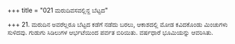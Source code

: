+++
title = "021 ಮರುದಿವಸವಲ್ಲಿನ್ದ ಬೆಟ್ಟದ"

+++
21. ಮರುದಿನ ಅವರೆಲ್ಲರೂ ಬೆಟ್ಟದ ಕಡೆಗೆ ನಡೆದು ಬರಲು, ಆಕಾಶದಲ್ಲಿ ಮೋಡ ಕವಿದಕೊಂಡು ಮಿಂಚುಗಳು ಸುಳಿದವು.   ಗುಡುಗು ಸಿಡಿಲುಗಳ ಆರ್ಭಟೆಯಿಂದ ಪರ್ವತ ಬಿರಿಯಿತು. ವರ್ಷಧಾರೆ ಭೂಮಿಯನ್ನು ಆವರಿಸಿತು.